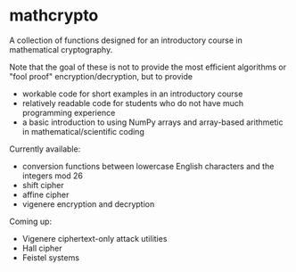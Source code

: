 # mathcrypto

A collection of functions designed for an introductory course in mathematical cryptography.

Note that the goal of these is not to provide the most efficient algorithms or "fool proof" encryption/decryption, but to provide
- workable code for short examples in an introductory course
- relatively readable code for students who do not have much programming experience
- a basic introduction to using NumPy arrays and array-based arithmetic in mathematical/scientific coding

Currently available:
- conversion functions between lowercase English characters and the integers mod 26
- shift cipher
- affine cipher
- vigenere encryption and decryption

Coming up:
- Vigenere ciphertext-only attack utilities
- Hall cipher
- Feistel systems
